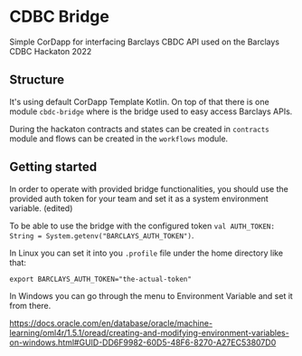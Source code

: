 # CDBC Bridge


Simple CorDapp for interfacing Barclays CBDC API used on the Barclays CDBC Hackaton 2022


## Structure

It's using default CorDapp Template Kotlin. On top of that there is one module `cbdc-bridge` where
is the bridge used to easy access Barclays APIs.

During the hackaton contracts and states can be created in `contracts` module and flows can be
created in the `workflows` module.

## Getting started

In order to operate with provided bridge functionalities, you should use the provided auth token for your team and set it as a system environment variable. (edited)

To be able to use the bridge with the configured token `val AUTH_TOKEN: String = System.getenv("BARCLAYS_AUTH_TOKEN")`.

In Linux you can set it into you `.profile` file under the home directory like that:

`export BARCLAYS_AUTH_TOKEN="the-actual-token"`

In Windows you can go through the menu to Environment Variable and set it from there.

https://docs.oracle.com/en/database/oracle/machine-learning/oml4r/1.5.1/oread/creating-and-modifying-environment-variables-on-windows.html#GUID-DD6F9982-60D5-48F6-8270-A27EC53807D0
